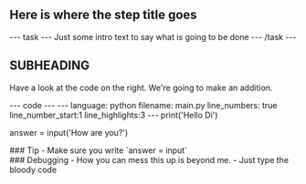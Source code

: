 <h2 class="c-project-heading--task">Here is where the step title goes</h2>
--- task ---
Just some intro text to say what is going to be done
--- /task ---

<h2 class="c-project-heading--explainer">SUBHEADING</h2>

Have a look at the code on the right. We're going to make an addition.

<div class="c-project-code">
--- code ---
---
language: python
filename: main.py
line_numbers: true
line_number_start:1
line_highlights:3
---
print('Hello Di')

answer = input('How are you?')
</div>

<div class="c-project-callout c-project-callout--tip">
### Tip
- Make sure you write `answer = input`
</div>

<div class="c-project-callout c-project-callout--debug">
### Debugging
- How you can mess this up is beyond me.
- Just type the bloody code
</div>
